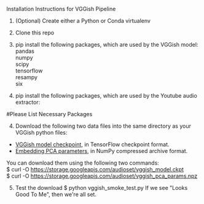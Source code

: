 Installation Instructions for VGGish Pipeline

1) (Optional) Create either a Python or Conda virtualenv  
2) Clone this repo  
3) pip install the following packages, which are used by the VGGish model:  
pandas  
numpy  
scipy  
tensorflow  
resampy  
six  

5) pip install the following packages, which are used by the Youtube audio extractor:  

#Please List Necessary Packages  

4) Download the following two data files into the same directory as your VGGish python files:

* [VGGish model checkpoint](https://storage.googleapis.com/audioset/vggish_model.ckpt),
  in TensorFlow checkpoint format.
* [Embedding PCA parameters](https://storage.googleapis.com/audioset/vggish_pca_params.npz),
  in NumPy compressed archive format.

You can download them using the following two commands:  
$ curl -O https://storage.googleapis.com/audioset/vggish_model.ckpt  
$ curl -O https://storage.googleapis.com/audioset/vggish_pca_params.npz  

5) Test the download
$ python vggish_smoke_test.py
If we see "Looks Good To Me", then we're all set.

